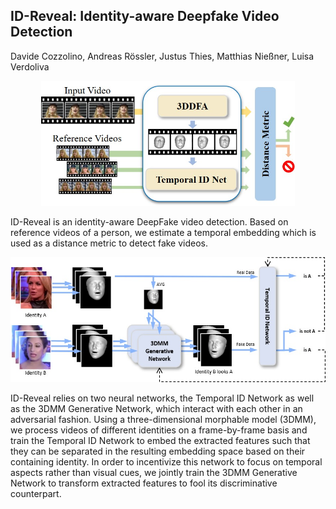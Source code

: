 ## ID-Reveal: Identity-aware Deepfake Video Detection
Davide Cozzolino, Andreas R&ouml;ssler, Justus Thies, Matthias Nie&szlig;ner, Luisa Verdoliva
<p align="center"> <img height="200" src="schema.jpg"> </p>
ID-Reveal is an identity-aware DeepFake video detection. Based on reference videos of a person, we estimate a temporal embedding which is used as a distance metric to detect fake videos. <br/>

<p align="center"> <img height="200" src="training_schema.jpg"> </p>
ID-Reveal relies on two neural networks, the Temporal ID Network as well as the 3DMM Generative Network, which interact with each other in an adversarial fashion. Using a three-dimensional morphable model (3DMM), we process videos of different identities on a frame-by-frame basis and train the Temporal ID Network to embed the extracted features such that they can be separated in the resulting embedding space based on their containing identity. In order to incentivize this network to focus on temporal aspects rather than visual cues, we jointly train the 3DMM Generative Network to transform extracted features to fool its discriminative counterpart.<br/>


